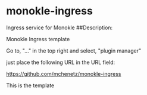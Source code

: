 # monokle-ingress
Ingress service for Monokle
##Description:

Monokle Ingress template 

Go to, "..." in the top right and select, "plugin manager"

just place the following URL in the URL field:

https://github.com/mchenetz/monokle-ingress

This is the template

